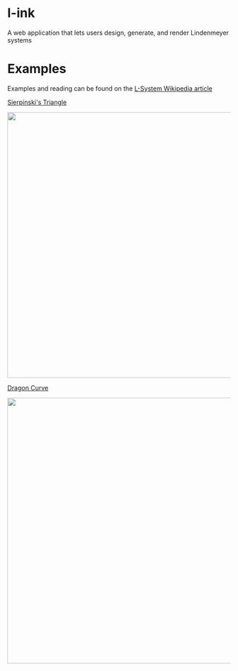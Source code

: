 # l-ink
A web application that lets users design, generate, and render Lindenmeyer systems

# Examples
Examples and reading can be found on the [L-System Wikipedia article](https://en.wikipedia.org/wiki/L-system)

[Sierpinski's Triangle](https://l-ink.vercel.app/sandbox?count=12&alphabet=%7Ef%2B-g&axiom=%7E%2Bf&iterate=%7C*f%7Cg-f-g*g%7Cf%2Bg%2Bf*%2B%7C%2B*-%7C-*%7E%7C%7E%2B&draw=%7C*-%7Cb*%2B%7Cc*%7E%7C&angle=0&increment=60&origin=0%7C0%7C0&distance=1)

<img src="https://github.com/user-attachments/assets/73796ddc-85e4-44e2-9dc9-5349d5bcb753" width="600" />


[Dragon Curve](https://l-ink.vercel.app/sandbox?count=18&alphabet=%7Ef%2B-g&axiom=%7Ef&iterate=%7C*f%7Cf%2B%2Bg*g%7Cf--g*%2B%7C%2B*-%7C-*%7E%7C%7E-&draw=%7C*-%7Cb*%2B%7Cc*%7E%7C&angle=0&increment=45&origin=0%7C0%7C0&distance=1)

<img src="https://github.com/user-attachments/assets/3ce38abc-976c-44ef-86e5-d95c8192c042" width="600" />
